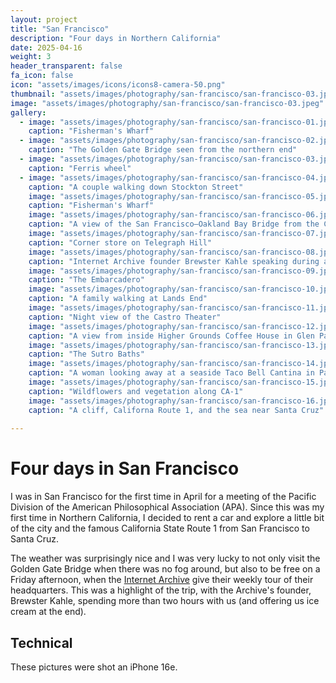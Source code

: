 ```yaml
---
layout: project
title: "San Francisco"
description: "Four days in Northern California"
date: 2025-04-16
weight: 3
header_transparent: false
fa_icon: false
icon: "assets/images/icons/icons8-camera-50.png"
thumbnail: "assets/images/photography/san-francisco/san-francisco-03.jpeg"
image: "assets/images/photography/san-francisco/san-francisco-03.jpeg"
gallery:
  - image: "assets/images/photography/san-francisco/san-francisco-01.jpeg"
    caption: "Fisherman's Wharf"
  - image: "assets/images/photography/san-francisco/san-francisco-02.jpeg"
    caption: "The Golden Gate Bridge seen from the northern end"
  - image: "assets/images/photography/san-francisco/san-francisco-03.jpeg"
    caption: "Ferris wheel"
  - image: "assets/images/photography/san-francisco/san-francisco-04.jpeg"
    caption: "A couple walking down Stockton Street"
    image: "assets/images/photography/san-francisco/san-francisco-05.jpeg"
    caption: "Fisherman's Wharf"
    image: "assets/images/photography/san-francisco/san-francisco-06.jpeg"
    caption: "A view of the San Francisco–Oakland Bay Bridge from the Coit Tower"
    image: "assets/images/photography/san-francisco/san-francisco-07.jpeg"
    caption: "Corner store on Telegraph Hill"
    image: "assets/images/photography/san-francisco/san-francisco-08.jpeg"
    caption: "Internet Archive founder Brewster Kahle speaking during an absolutely fantastic tour of their headquarters"
    image: "assets/images/photography/san-francisco/san-francisco-09.jpeg"
    caption: "The Embarcadero"
    image: "assets/images/photography/san-francisco/san-francisco-10.jpeg"
    caption: "A family walking at Lands End"
    image: "assets/images/photography/san-francisco/san-francisco-11.jpeg"
    caption: "Night view of the Castro Theater"
    image: "assets/images/photography/san-francisco/san-francisco-12.jpeg"
    caption: "A view from inside Higher Grounds Coffee House in Glen Park"
    image: "assets/images/photography/san-francisco/san-francisco-13.jpeg"
    caption: "The Sutro Baths"
    image: "assets/images/photography/san-francisco/san-francisco-14.jpeg"
    caption: "A woman looking away at a seaside Taco Bell Cantina in Pacifica, CA"
    image: "assets/images/photography/san-francisco/san-francisco-15.jpeg"
    caption: "Wildflowers and vegetation along CA-1"
    image: "assets/images/photography/san-francisco/san-francisco-16.jpeg"
    caption: "A cliff, Californa Route 1, and the sea near Santa Cruz"
    
---
```


# Four days in San Francisco

I was in San Francisco for the first time in April for a meeting of the Pacific Division of the American Philosophical Association (APA). Since this was my first time in Northern California, I decided to rent a car and explore a little bit of the city and the famous California State Route 1 from San Francisco to Santa Cruz.

The weather was surprisingly nice and I was very lucky to not only visit the Golden Gate Bridge when there was no fog around, but also to be free on a Friday afternoon, when the [Internet Archive](archive.org) give their weekly tour of their headquarters. This was a highlight of the trip, with the Archive's founder, Brewster Kahle, spending more than two hours with us (and offering us ice cream at the end).

## Technical

These pictures were shot an iPhone 16e.
